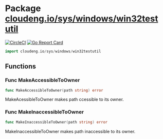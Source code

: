 # Package [cloudeng.io/sys/windows/win32testutil](https://pkg.go.dev/cloudeng.io/sys/windows/win32testutil?tab=doc)
[![CircleCI](https://circleci.com/gh/cloudengio/go.gotools.svg?style=svg)](https://circleci.com/gh/cloudengio/go.gotools) [![Go Report Card](https://goreportcard.com/badge/cloudeng.io/sys/windows/win32testutil)](https://goreportcard.com/report/cloudeng.io/sys/windows/win32testutil)

```go
import cloudeng.io/sys/windows/win32testutil
```


## Functions
### Func MakeAccessibleToOwner
```go
func MakeAccessibleToOwner(path string) error
```
MakeAcessibleToOwner makes path ccessible to its owner.

### Func MakeInaccessibleToOwner
```go
func MakeInaccessibleToOwner(path string) error
```
MakeInaccessibleToOwner makes path inaccessible to its owner.




